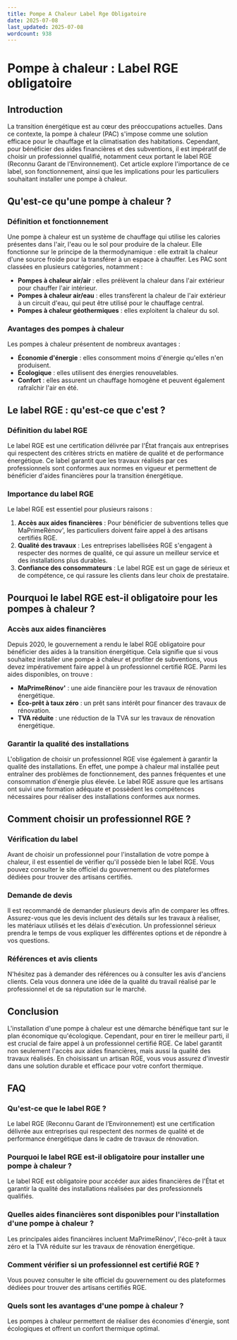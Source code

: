 ```yaml
---
title: Pompe A Chaleur Label Rge Obligatoire
date: 2025-07-08
last_updated: 2025-07-08
wordcount: 938
---
```


# Pompe à chaleur : Label RGE obligatoire

## Introduction

La transition énergétique est au cœur des préoccupations actuelles. Dans ce contexte, la pompe à chaleur (PAC) s'impose comme une solution efficace pour le chauffage et la climatisation des habitations. Cependant, pour bénéficier des aides financières et des subventions, il est impératif de choisir un professionnel qualifié, notamment ceux portant le label RGE (Reconnu Garant de l’Environnement). Cet article explore l'importance de ce label, son fonctionnement, ainsi que les implications pour les particuliers souhaitant installer une pompe à chaleur.

## Qu'est-ce qu'une pompe à chaleur ?

### Définition et fonctionnement

Une pompe à chaleur est un système de chauffage qui utilise les calories présentes dans l'air, l'eau ou le sol pour produire de la chaleur. Elle fonctionne sur le principe de la thermodynamique : elle extrait la chaleur d'une source froide pour la transférer à un espace à chauffer. Les PAC sont classées en plusieurs catégories, notamment :

- **Pompes à chaleur air/air** : elles prélèvent la chaleur dans l'air extérieur pour chauffer l'air intérieur.
- **Pompes à chaleur air/eau** : elles transfèrent la chaleur de l'air extérieur à un circuit d'eau, qui peut être utilisé pour le chauffage central.
- **Pompes à chaleur géothermiques** : elles exploitent la chaleur du sol.

### Avantages des pompes à chaleur

Les pompes à chaleur présentent de nombreux avantages :

- **Économie d'énergie** : elles consomment moins d'énergie qu'elles n'en produisent.
- **Écologique** : elles utilisent des énergies renouvelables.
- **Confort** : elles assurent un chauffage homogène et peuvent également rafraîchir l'air en été.

## Le label RGE : qu'est-ce que c'est ?

### Définition du label RGE

Le label RGE est une certification délivrée par l'État français aux entreprises qui respectent des critères stricts en matière de qualité et de performance énergétique. Ce label garantit que les travaux réalisés par ces professionnels sont conformes aux normes en vigueur et permettent de bénéficier d'aides financières pour la transition énergétique.

### Importance du label RGE

Le label RGE est essentiel pour plusieurs raisons :

1. **Accès aux aides financières** : Pour bénéficier de subventions telles que MaPrimeRénov', les particuliers doivent faire appel à des artisans certifiés RGE.
2. **Qualité des travaux** : Les entreprises labellisées RGE s'engagent à respecter des normes de qualité, ce qui assure un meilleur service et des installations plus durables.
3. **Confiance des consommateurs** : Le label RGE est un gage de sérieux et de compétence, ce qui rassure les clients dans leur choix de prestataire.

## Pourquoi le label RGE est-il obligatoire pour les pompes à chaleur ?

### Accès aux aides financières

Depuis 2020, le gouvernement a rendu le label RGE obligatoire pour bénéficier des aides à la transition énergétique. Cela signifie que si vous souhaitez installer une pompe à chaleur et profiter de subventions, vous devez impérativement faire appel à un professionnel certifié RGE. Parmi les aides disponibles, on trouve :

- **MaPrimeRénov'** : une aide financière pour les travaux de rénovation énergétique.
- **Éco-prêt à taux zéro** : un prêt sans intérêt pour financer des travaux de rénovation.
- **TVA réduite** : une réduction de la TVA sur les travaux de rénovation énergétique.

### Garantir la qualité des installations

L'obligation de choisir un professionnel RGE vise également à garantir la qualité des installations. En effet, une pompe à chaleur mal installée peut entraîner des problèmes de fonctionnement, des pannes fréquentes et une consommation d'énergie plus élevée. Le label RGE assure que les artisans ont suivi une formation adéquate et possèdent les compétences nécessaires pour réaliser des installations conformes aux normes.

## Comment choisir un professionnel RGE ?

### Vérification du label

Avant de choisir un professionnel pour l'installation de votre pompe à chaleur, il est essentiel de vérifier qu'il possède bien le label RGE. Vous pouvez consulter le site officiel du gouvernement ou des plateformes dédiées pour trouver des artisans certifiés.

### Demande de devis

Il est recommandé de demander plusieurs devis afin de comparer les offres. Assurez-vous que les devis incluent des détails sur les travaux à réaliser, les matériaux utilisés et les délais d'exécution. Un professionnel sérieux prendra le temps de vous expliquer les différentes options et de répondre à vos questions.

### Références et avis clients

N'hésitez pas à demander des références ou à consulter les avis d'anciens clients. Cela vous donnera une idée de la qualité du travail réalisé par le professionnel et de sa réputation sur le marché.

## Conclusion

L'installation d'une pompe à chaleur est une démarche bénéfique tant sur le plan économique qu'écologique. Cependant, pour en tirer le meilleur parti, il est crucial de faire appel à un professionnel certifié RGE. Ce label garantit non seulement l'accès aux aides financières, mais aussi la qualité des travaux réalisés. En choisissant un artisan RGE, vous vous assurez d'investir dans une solution durable et efficace pour votre confort thermique.

## FAQ

### Qu'est-ce que le label RGE ?

Le label RGE (Reconnu Garant de l’Environnement) est une certification délivrée aux entreprises qui respectent des normes de qualité et de performance énergétique dans le cadre de travaux de rénovation.

### Pourquoi le label RGE est-il obligatoire pour installer une pompe à chaleur ?

Le label RGE est obligatoire pour accéder aux aides financières de l'État et garantir la qualité des installations réalisées par des professionnels qualifiés.

### Quelles aides financières sont disponibles pour l'installation d'une pompe à chaleur ?

Les principales aides financières incluent MaPrimeRénov', l'éco-prêt à taux zéro et la TVA réduite sur les travaux de rénovation énergétique.

### Comment vérifier si un professionnel est certifié RGE ?

Vous pouvez consulter le site officiel du gouvernement ou des plateformes dédiées pour trouver des artisans certifiés RGE.

### Quels sont les avantages d'une pompe à chaleur ?

Les pompes à chaleur permettent de réaliser des économies d'énergie, sont écologiques et offrent un confort thermique optimal.